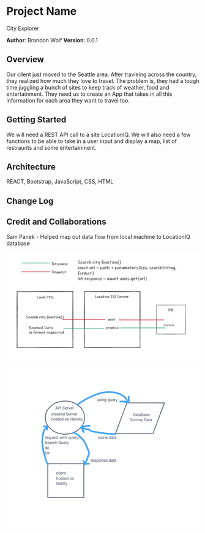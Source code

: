 # Project Name
City Explorer

**Author**: Brandon Wolf
**Version**: 0.0.1 

## Overview
Our cilent just moved to the Seattle area. After travleing across the country, they realized how much they love to travel. The problem is, they had a tough time juggling a bunch of sites to keep track of weather, food and entertainment. They need us to create an App that takes in all this information for each area they want to travel too. 

## Getting Started
We will need a REST API call to a site LocationIQ. We will also need a few functions to be able to take in a user input and display a map, list of restraunts and some entertainment. 

## Architecture
REACT, Bootstrap, JavaScript, CSS, HTML 

## Change Log


## Credit and Collaborations
Sam Panek - Helped map out data flow from local machine to LocationIQ database


![dataflow lab 6](/dataflow.JPG)
![dataflow lab 7](/dataflow7.png)


